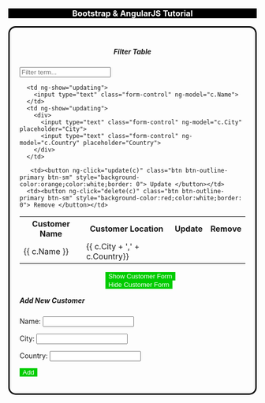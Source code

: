 <!DOCTYPE html>
<html>
<style>
#myForm {
  transition: all linear 0.5s;
  height:auto;
  width: 100%;
  top: 0;
  left: 0;
}

.ng-hide {
  height: 0;
  width: 0;
  background-color: transparent;
  top:-200px;
  left: 200px;
}
</style>
<link rel="stylesheet" href="https://maxcdn.bootstrapcdn.com/bootstrap/4.3.1/css/bootstrap.min.css">
<script src="https://ajax.googleapis.com/ajax/libs/angularjs/1.6.9/angular.min.js"></script>
<script src="https://ajax.googleapis.com/ajax/libs/jquery/3.3.1/jquery.min.js"></script>

<!-- angularjs -->
<script>
var app = angular.module('app', []);
app.controller('formControl', ($scope, $http) => {
      $scope.updating = false;
      
      $scope.create = (name,city,country) => {
          customer = { 
            Name: name, 
            City: city,
            Country: country
          };
          $scope.customers.push(customer);
      }
      
     $scope.addCustClick = () => {
     	$scope.showCust = !$scope.showCust;
     }
        
     $http.get("customers.php").then((response) => {
          $scope.customers = response.data.records;
      });
    
      $scope.delete = (c) => {
          $scope.customers.pop(c.$$hashkey)
      }
      
      $scope.update = (c) => {
      	$scope.updating = !$scope.updating;
      }
});
</script>
<!-- endof angularjs -->


<body class="container" style="width:100%">
<div class="jumbotron" style="margin-top:2.5%;margin-bottom:3%;background-color:black;color:white;text-align:center">
  <h3>Bootstrap & AngularJS Tutorial</h3> 
</div>
<div ng-app="app" ng-controller="formControl" style="border:3px solid black;padding:20px;border-radius:15px">
<h5 style="text-align:center">Filter Table</h5>
<input type="text" placeholder="Filter term..." class="form-control" ng-model="inputFilter">

<table class="table" style="border-bottom: 1px lightgray solid">
	<th>Customer Name</th>
    <th>Customer Location</th>
    <th>Update</th>
    <th>Remove</th>
	<tr ng-init="get()" ng-repeat="c in customers | filter: inputFilter | limitTo: 5">
      <td ng-show="!updating">{{ c.Name }}</td>
      <td ng-show="!updating">{{ c.City + ',' + c.Country}}</td>
      
      <td ng-show="updating">
      	<input type="text" class="form-control" ng-model="c.Name">
	  </td>
      <td ng-show="updating">
        <div>
          <input type="text" class="form-control" ng-model="c.City" placeholder="City">
          <input type="text" class="form-control" ng-model="c.Country" placeholder="Country">
        </div>
      </td>
          
       <td><button ng-click="update(c)" class="btn btn-outline-primary btn-sm" style="background-color:orange;color:white;border: 0"> Update </button></td>
      <td><button ng-click="delete(c)" class="btn btn-outline-primary btn-sm" style="background-color:red;color:white;border: 0"> Remove </button></td>

  </tr>
</table>

<button ng-hide="showCust" ng-click="addCustClick()" class="btn btn-primary btn-sm" style="background-color:#00cc00;color:white;border:0;margin-left:38%"> Show Customer Form</button>
<button ng-show="showCust" ng-click="addCustClick()" class="btn btn-primary btn-sm" style="background-color:#00cc00;color:white;border:0;margin-left:38%"> Hide Customer Form</button>

<form ng-show="showCust" class="form-group" id="myForm">
<h5 style="margin-top:15px;">Add New Customer</h5>
  <p>Name: <input type="text" class="form-control" ng-model="name" required></p>
  <p>City: <input type="text" class="form-control" ng-model="city" required></p>
  <p>Country: <input type="text" class="form-control" ng-model="country" required></p>
  <button class="btn btn-primary btn-sm btn-block" style="background-color:#00cc00;color:white;border:0" ng-click="create(name,city,country)"> Add </button>
</form>


</body>
</html>
